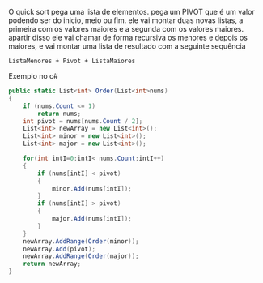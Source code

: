 O quick sort pega uma lista de elementos. pega um PIVOT que é um valor podendo ser do inicio, meio ou fim. ele vai montar duas novas listas, a primeira com os valores maiores e a segunda com os valores maiores. apartir disso ele vai chamar de forma recursiva os menores e depois os maiores, e vai montar uma lista de resultado com a seguinte sequência
```
ListaMenores + Pivot + ListaMaiores
```
Exemplo no c#
```c#
public static List<int> Order(List<int>nums)
{
	if (nums.Count <= 1)
		return nums;
	int pivot = nums[nums.Count / 2];
	List<int> newArray = new List<int>();
	List<int> minor = new List<int>();
	List<int> major = new List<int>();

	for(int intI=0;intI< nums.Count;intI++)
	{
		if (nums[intI] < pivot)
		{
			minor.Add(nums[intI]);
		}
		if (nums[intI] > pivot)
		{
			major.Add(nums[intI]);
		}
	}
	newArray.AddRange(Order(minor));
	newArray.Add(pivot);
	newArray.AddRange(Order(major));
	return newArray;
}
```